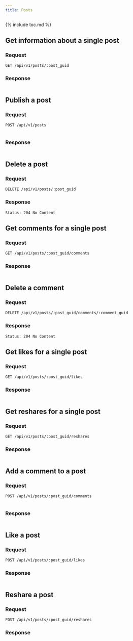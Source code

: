 ```yaml
---
title: Posts
---
```


{% include toc.md %}

## Get information about a single post

### Request

~~~
GET /api/v1/posts/:post_guid
~~~

### Response

~~~json
~~~

## Publish a post

### Request

~~~
POST /api/v1/posts
~~~
~~~json
~~~

### Response

~~~json
~~~

## Delete a post

### Request

~~~
DELETE /api/v1/posts/:post_guid
~~~

### Response

~~~
Status: 204 No Content
~~~

## Get comments for a single post

### Request

~~~
GET /api/v1/posts/:post_guid/comments
~~~

### Response

~~~json
~~~

## Delete a comment

### Request

~~~
DELETE /api/v1/posts/:post_guid/comments/:comment_guid
~~~

### Response

~~~
Status: 204 No Content
~~~

## Get likes for a single post

### Request

~~~
GET /api/v1/posts/:post_guid/likes
~~~

### Response

~~~json
~~~

## Get reshares for a single post

### Request

~~~
GET /api/v1/posts/:post_guid/reshares
~~~

### Response

~~~json
~~~

## Add a comment to a post

### Request

~~~
POST /api/v1/posts/:post_guid/comments
~~~
~~~json
~~~

### Response

~~~json
~~~

## Like a post

### Request

~~~
POST /api/v1/posts/:post_guid/likes
~~~

### Response

~~~json
~~~

## Reshare a post

### Request

~~~
POST /api/v1/posts/:post_guid/reshares
~~~

### Response

~~~json
~~~
